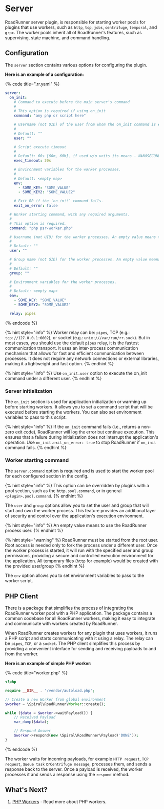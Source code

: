 # Server

RoadRunner server plugin, is responsible for starting worker pools for plugins that use workers, such as `http`, `tcp`,
`jobs`, `centrifuge`, `temporal`, and `grpc`. The worker pools inherit all of RoadRunner's features, such as
supervising, state machine, and command handling.

## Configuration

The `server` section contains various options for configuring the plugin.

**Here is an example of a configuration:**

{% code title=".rr.yaml" %}

```yaml
server:
  on_init:
    # Command to execute before the main server's command
    #
    # This option is required if using on_init
    command: "any php or script here"

    # Username (not UID) of the user from whom the on_init command is executed. An empty value means to use the RR process user.
    #
    # Default: ""
    user: ""

    # Script execute timeout
    #
    # Default: 60s [60m, 60h], if used w/o units its means - NANOSECONDS.
    exec_timeout: 20s

    # Environment variables for the worker processes.
    #
    # Default: <empty map>
    env:
      - SOME_KEY: "SOME_VALUE"
      - SOME_KEY2: "SOME_VALUE2"

    # Exit RR if the `on_init` command fails.
    exit_on_error: false

  # Worker starting command, with any required arguments.
  #
  # This option is required.
  command: "php psr-worker.php"

  # Username (not UID) for the worker processes. An empty value means to use the RR process user.
  #
  # Default: ""
  user: ""

  # Group name (not GID) for the worker processes. An empty value means to use the RR process user.
  #
  # Default: ""
  group: ""

  # Environment variables for the worker processes.
  #
  # Default: <empty map>
  env:
    - SOME_KEY: "SOME_VALUE"
    - SOME_KEY2: "SOME_VALUE2"

  relay: pipes
```

{% endcode %}

{% hint style="info" %}
Worker relay can be: `pipes`, TCP (e.g.: `tcp://127.0.0.1:6002`), or socket (e.g.: `unix:///var/run/rr.sock`). But in
most cases, you should use the default `pipes` relay, it is the fastest communication transport.
It uses an inter-process communication mechanism that allows for fast and efficient communication between
processes. It does not require any network connections or external libraries, making it a lightweight and fast option.
{% endhint %}

{% hint style="info" %}
Use `on_init.user` option to execute the on_init command under a different user.
{% endhint %}

### Server initialization

The `on_init` section is used for application initialization or warming up before starting workers. It allows you to set
a command script that will be executed before starting the workers. You can also set environment variables to pass to
this script.

{% hint style="info" %}
If the `on_init` command fails (i.e., returns a non-zero exit code), RoadRunner will log the error but continue
execution. This ensures that a failure during initialization does not interrupt the application's operation.
Use `on_init.exit_on_error: true` to stop RoadRunner if `on_init` command fails.
{% endhint %}

### Worker starting command

The `server.command` option is required and is used to start the worker pool for each configured section in the config.

{% hint style="info" %}
This option can be overridden by plugins with a pool section, such as the `http.pool.command`, or in general `<plugin>.pool.command`.
{% endhint %}

The `user` and `group` options allow you to set the user and group that will start and own the worker process. This
feature provides an additional layer of security and control over the application's execution environment.

{% hint style="info" %}
An empty value means to use the RoadRunner process user.
{% endhint %}

{% hint style="warning" %}
RoadRunner must be started from the root user. Root access is needed only to fork the process under a
different user. Once the worker process is started, it will run with the specified user and group permissions,
providing a secure and controlled execution environment for the application. All temporary files (`http` for example)
would be created with the provided user/group
{% endhint %}

The `env` option allows you to set environment variables to pass to the worker script.

## PHP Client

There is a package that simplifies the process of integrating the RoadRunner worker pool with a PHP application. The
package contains a common codebase for all RoadRunner workers, making it easy to integrate and communicate with workers
created by RoadRunner.

When RoadRunner creates workers for any plugin that uses workers, it runs a PHP script and starts communicating with it
using a relay. The relay can be `pipes`, `TCP`, or a `socket`. The PHP client simplifies this process by providing a
convenient interface for sending and receiving payloads to and from the worker.

**Here is an example of simple PHP worker:**

{% code title="worker.php" %}

```php
<?php

require __DIR__ . '/vendor/autoload.php';

// Create a new Worker from global environment
$worker = \Spiral\RoadRunner\Worker::create();

while ($data = $worker->waitPayload()) {
    // Received Payload
    var_dump($data);

    // Respond Answer
    $worker->respond(new \Spiral\RoadRunner\Payload('DONE'));
}
```

{% endcode %}

The worker waits for incoming payloads, for example `HTTP request`, `TCP request`, `Queue task` or`Centrifuge message`,
processes them, and sends a response back to the server. Once a payload is received, the worker processes it and sends a
response using the `respond` method.

## What's Next?

1. [PHP Workers](../php/worker.md) - Read more about PHP workers.
